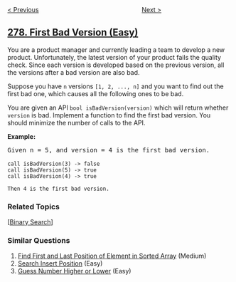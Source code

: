 <!--|This file generated by command(leetcode description); DO NOT EDIT.    |-->
<!--+----------------------------------------------------------------------+-->
<!--|@author    openset <openset.wang@gmail.com>                           |-->
<!--|@link      https://github.com/openset                                 |-->
<!--|@home      https://github.com/openset/leetcode                        |-->
<!--+----------------------------------------------------------------------+-->

[< Previous](https://github.com/openset/leetcode/tree/master/problems/find-the-celebrity "Find the Celebrity")
　　　　　　　　　　　　　　　　
[Next >](https://github.com/openset/leetcode/tree/master/problems/perfect-squares "Perfect Squares")

## [278. First Bad Version (Easy)](https://leetcode.com/problems/first-bad-version "第一个错误的版本")

<p>You are a product manager and currently leading a team to develop a new product. Unfortunately, the latest version of your product fails the quality check. Since each version is developed based on the previous version, all the versions after a bad version are also bad.</p>

<p>Suppose you have <code>n</code> versions <code>[1, 2, ..., n]</code> and you want to find out the first bad one, which causes all the following ones to be bad.</p>

<p>You are given an API <code>bool isBadVersion(version)</code> which will return whether <code>version</code> is bad. Implement a function to find the first bad version. You should minimize the number of calls to the API.</p>

<p><b>Example:</b></p>

<pre>
Given n = 5, and version = 4 is the first bad version.

<code>call isBadVersion(3) -&gt; false
call isBadVersion(5)&nbsp;-&gt; true
call isBadVersion(4)&nbsp;-&gt; true

Then 4 is the first bad version.&nbsp;</code>
</pre>

### Related Topics
  [[Binary Search](https://github.com/openset/leetcode/tree/master/tag/binary-search/README.md)]

### Similar Questions
  1. [Find First and Last Position of Element in Sorted Array](https://github.com/openset/leetcode/tree/master/problems/find-first-and-last-position-of-element-in-sorted-array) (Medium)
  1. [Search Insert Position](https://github.com/openset/leetcode/tree/master/problems/search-insert-position) (Easy)
  1. [Guess Number Higher or Lower](https://github.com/openset/leetcode/tree/master/problems/guess-number-higher-or-lower) (Easy)
